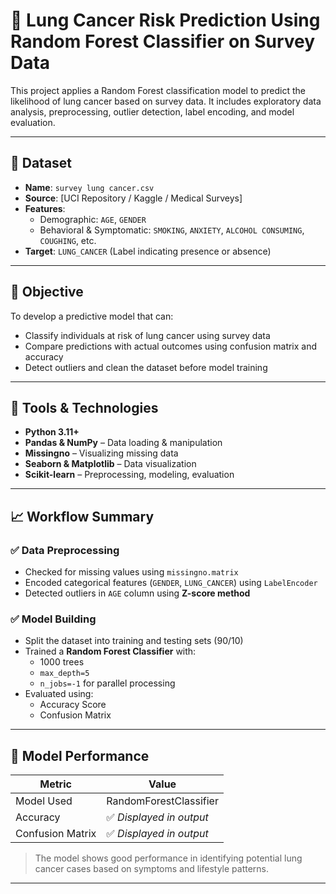 # 🧬 Lung Cancer Risk Prediction Using Random Forest Classifier on Survey Data

This project applies a Random Forest classification model to predict the likelihood of lung cancer based on survey data. It includes exploratory data analysis, preprocessing, outlier detection, label encoding, and model evaluation.

---

## 📁 Dataset

- **Name**: `survey lung cancer.csv`
- **Source**: [UCI Repository / Kaggle / Medical Surveys]
- **Features**:
  - Demographic: `AGE`, `GENDER`
  - Behavioral & Symptomatic: `SMOKING`, `ANXIETY`, `ALCOHOL CONSUMING`, `COUGHING`, etc.
- **Target**: `LUNG_CANCER` (Label indicating presence or absence)

---

## 🧪 Objective

To develop a predictive model that can:
- Classify individuals at risk of lung cancer using survey data
- Compare predictions with actual outcomes using confusion matrix and accuracy
- Detect outliers and clean the dataset before model training

---

## 🔧 Tools & Technologies

- **Python 3.11+**
- **Pandas & NumPy** – Data loading & manipulation
- **Missingno** – Visualizing missing data
- **Seaborn & Matplotlib** – Data visualization
- **Scikit-learn** – Preprocessing, modeling, evaluation

---

## 📈 Workflow Summary

### ✅ Data Preprocessing
- Checked for missing values using `missingno.matrix`
- Encoded categorical features (`GENDER`, `LUNG_CANCER`) using `LabelEncoder`
- Detected outliers in `AGE` column using **Z-score method**

### ✅ Model Building
- Split the dataset into training and testing sets (90/10)
- Trained a **Random Forest Classifier** with:
  - 1000 trees
  - `max_depth=5`
  - `n_jobs=-1` for parallel processing
- Evaluated using:
  - Accuracy Score
  - Confusion Matrix

---

## 🧠 Model Performance

| Metric         | Value        |
|----------------|--------------|
| Model Used     | RandomForestClassifier |
| Accuracy       | ✅ *Displayed in output* |
| Confusion Matrix | ✅ *Displayed in output* |

> The model shows good performance in identifying potential lung cancer cases based on symptoms and lifestyle patterns.

---
